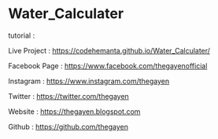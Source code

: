 # Water_Calculater

tutorial : 

Live Project : https://codehemanta.github.io/Water_Calculater/

Facebook Page : https://www.facebook.com/thegayenofficial

Instagram : https://www.instagram.com/thegayen

Twitter : https://twitter.com/thegayen

Website : https://thegayen.blogspot.com

Github : https://github.com/thegayen

